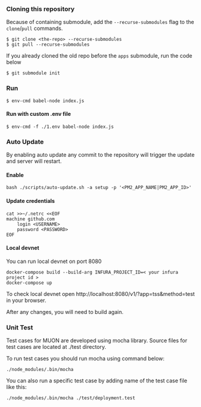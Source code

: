 ### Cloning this repository
Because of containing submodule, add the `--recurse-submodules` flag to the `clone`/`pull` commands.

    $ git clone <the-repo> --recurse-submodules
    $ git pull --recurse-submodules
If you already cloned the old repo before the `apps` submodule, run the code below

    $ git submodule init 
### Run
    $ env-cmd babel-node index.js
    
#### Run with custom .env file

    $ env-cmd -f ./1.env babel-node index.js
    
### Auto Update
By enabling auto update any commit to the repository will trigger the update and server will restart.
#### Enable
    bash ./scripts/auto-update.sh -a setup -p '<PM2_APP_NAME|PM2_APP_ID>'
#### Update credentials

    cat >>~/.netrc <<EOF
    machine github.com
        login <USERNAME>
        password <PASSWORD>
    EOF

#### Local devnet

You can run local devnet on port 8080

    docker-compose build --build-arg INFURA_PROJECT_ID=< your infura project id >
    docker-compose up

To check local devnet open http://localhost:8080/v1/?app=tss&method=test in your browser.

After any changes, you will need to build again.

### Unit Test
Test cases for MUON are developed using mocha library. 
Source files for test cases are located at ./test directory.

To run test cases you should run mocha using command below:

`./node_modules/.bin/mocha`

You can also run a specific test case by adding name of the test case file like this:
 
 `./node_modules/.bin/mocha ./test/deployment.test`


